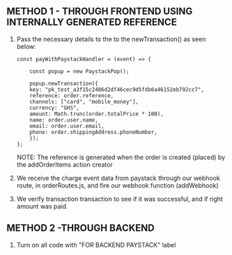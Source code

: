 <!-- # THESE ARE 2 METHODS FOR INTEGRATING PAYSTACK PAYMENT -->

## METHOD 1 - THROUGH FRONTEND USING INTERNALLY GENERATED REFERENCE

1.  Pass the necessary details to the to the newTransaction() as seen below:

        const payWithPaystackHandler = (event) => {

            const popup = new PaystackPop();

            popup.newTransaction({
            key: "pk_test_a3f15c2486d2df46cec9d5fdb6a46152eb792cc7",
            reference: order.reference,
            channels: ["card", "mobile_money"],
            currency: "GHS",
            amount: Math.trunc(order.totalPrice * 100),
            name: order.user.name,
            email: order.user.email,
            phone: order.shippingAddress.phoneNumber,
            });
        };

    NOTE: The reference is generated when the order is created (placed) by the addOrderItems action creator

2.  We receive the charge event data from paystack through our webhook route, in orderRoutes.js, and fire our webhook function (addWebhook)

3.  We verify transaction transaction to see if it was successful, and if right amount was paid.

## METHOD 2 -THROUGH BACKEND

1. Turn on all code with "FOR BACKEND PAYSTACK" label
